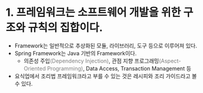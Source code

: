 # 1. 프레임워크는 소프트웨어 개발을 위한 구조와 규칙의 집합이다.
- Framework는 일반적으로 추상화된 모듈, 라이브러리, 도구 등으로 이루어져 있다.
- Spring Framework는 Java 기반의 Framework이다.
	- 의존성 주입<font color="#7f7f7f">(Dependency Injection)</font>, 관점 지향 프로그래밍<font color="#7f7f7f">(Aspect-Oriented Programming)</font>, Data Access, Transaction Management 등
- 요식업에서 조리법 프레임워크라고 부를 수 있는 것은 레시피와 조리 가이드라고 볼 수 있다.